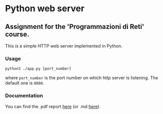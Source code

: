 # Python web server
## Assignment for the 'Programmazioni di Reti' course.
This is a simple HTTP web server implemented in Python.

### Usage
```
python3 ./app.py [port_number]
```
where `port_number` is the port number on which http server is listening. The default one is `8080`.

### Documentation
You can find the .pdf report [here](./doc/report.pdf) (or .md [here](./doc/report.md)).
